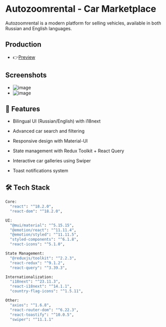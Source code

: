 # Autozoomrental - Car Marketplace
Autozoomrental is a modern platform for selling vehicles, available in both Russian and English languages.

## Production
- 👉[Preview](https://autozoom.vercel.app)

## Screenshots
- ![image](https://github.com/user-attachments/assets/5f35bd1c-7070-4f25-b4ca-c9b7621e0aeb)
- ![image](https://github.com/user-attachments/assets/e952fd44-79dd-4dc5-a933-1069caf3bdcf)



## 🚀 Features
- Bilingual UI (Russian/English) with i18next

- Advanced car search and filtering

- Responsive design with Material-UI

- State management with Redux Toolkit + React Query

- Interactive car galleries using Swiper

- Toast notifications system

## 🛠 Tech Stack

````bash 
Core:
  "react": "^18.2.0",
  "react-dom": "^18.2.0",

UI:
  "@mui/material": "^5.15.15",
  "@emotion/react": "^11.11.4",
  "@emotion/styled": "^11.11.5",
  "styled-components": "^6.1.8",
  "react-icons": "^5.1.0",

State Management:
  "@reduxjs/toolkit": "^2.2.3",
  "react-redux": "^9.1.2",
  "react-query": "^3.39.3",

Internationalization:
  "i18next": "^23.11.3",
  "react-i18next": "^14.1.1",
  "country-flag-icons": "^1.5.11",

Other:
  "axios": "^1.6.8",
  "react-router-dom": "^6.22.3",
  "react-toastify": "^10.0.5",
  "swiper": "^11.1.1"
